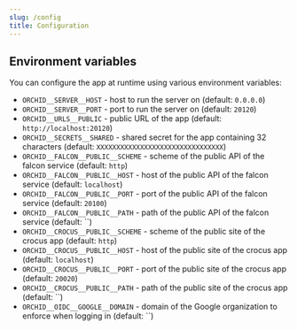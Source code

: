 ```yaml
---
slug: /config
title: Configuration
---
```


## Environment variables

You can configure the app at runtime using various environment variables:

- `ORCHID__SERVER__HOST` -
  host to run the server on
  (default: `0.0.0.0`)
- `ORCHID__SERVER__PORT` -
  port to run the server on
  (default: `20120`)
- `ORCHID__URLS__PUBLIC` -
  public URL of the app
  (default: `http://localhost:20120`)
- `ORCHID__SECRETS__SHARED` -
  shared secret for the app containing 32 characters
  (default: `XXXXXXXXXXXXXXXXXXXXXXXXXXXXXXXX`)
- `ORCHID__FALCON__PUBLIC__SCHEME` -
  scheme of the public API of the falcon service
  (default: `http`)
- `ORCHID__FALCON__PUBLIC__HOST` -
  host of the public API of the falcon service
  (default: `localhost`)
- `ORCHID__FALCON__PUBLIC__PORT` -
  port of the public API of the falcon service
  (default: `20100`)
- `ORCHID__FALCON__PUBLIC__PATH` -
  path of the public API of the falcon service
  (default: ``)
- `ORCHID__CROCUS__PUBLIC__SCHEME` -
  scheme of the public site of the crocus app
  (default: `http`)
- `ORCHID__CROCUS__PUBLIC__HOST` -
  host of the public site of the crocus app
  (default: `localhost`)
- `ORCHID__CROCUS__PUBLIC__PORT` -
  port of the public site of the crocus app
  (default: `20020`)
- `ORCHID__CROCUS__PUBLIC__PATH` -
  path of the public site of the crocus app
  (default: ``)
- `ORCHID__OIDC__GOOGLE__DOMAIN` -
  domain of the Google organization to enforce when logging in
  (default: ``)
